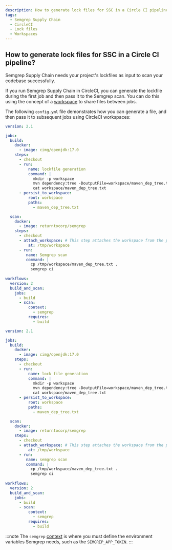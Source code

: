 ```yaml
---
description: How to generate lock files for SSC in a Circle CI pipeline
tags:
  - Semgrep Supply Chain
  - CircleCI
  - Lock files
  - Workspaces
---
```

## How to generate lock files for SSC in a Circle CI pipeline?

Semgrep Supply Chain needs your project's lockfiles as input to scan your codebase successfully.

If you run Semgrep Supply Chain in CircleCI, you can generate the lockfile during the first job and then pass it to the Semgrep scan. You can do this using the concept of a [workspace](https://circleci.com/docs/workspaces/) to share files between jobs.

The following `config.yml` file demonstrates how you can generate a file, and then pass it to subsequent jobs using CircleCI workspaces:

```yaml
version: 2.1

jobs:
  build:
    docker:
      - image: cimg/openjdk:17.0
    steps:
      - checkout
      - run: 
          name: lockfile generation
          command: |
            mkdir -p workspace
            mvn dependency:tree -DoutputFile=workspace/maven_dep_tree.txt
            cat workspace/maven_dep_tree.txt
      - persist_to_workspace: 
          root: workspace 
          paths:
            - maven_dep_tree.txt

  scan:
    docker:
      - image: returntocorp/semgrep
    steps:
      - checkout
      - attach_workspace: # This step attaches the workspace from the previous job
          at: /tmp/workspace
      - run: 
         name: Semgrep scan
         command: |
           cp /tmp/workspace/maven_dep_tree.txt .
           semgrep ci
         
workflows:
  version: 2
  build_and_scan:
    jobs:
      - build
      - scan:
          context:
            - semgrep
          requires:
            - build
```

```yaml
version: 2.1

jobs:
  build:
    docker:
      - image: cimg/openjdk:17.0
    steps:
      - checkout
      - run: 
          name: lock file generation
          command: |
            mkdir -p workspace
            mvn dependency:tree -DoutputFile=workspace/maven_dep_tree.txt
            cat workspace/maven_dep_tree.txt
      - persist_to_workspace: 
          root: workspace 
          paths:
            - maven_dep_tree.txt

  scan:
    docker:
      - image: returntocorp/semgrep
    steps:
      - checkout
      - attach_workspace: # This step attaches the workspace from the previous job
          at: /tmp/workspace
      - run: 
         name: semgrep scan
         command: |
           cp /tmp/workspace/maven_dep_tree.txt .
           semgrep ci
         
workflows:
  version: 2
  build_and_scan:
    jobs:
      - build
      - scan:
          context:
            - semgrep
          requires:
            - build
```

:::note
The `semgrep` [context](https://circleci.com/docs/contexts/)  is where you must define the environment variables Semgrep needs, such as the `SEMGREP_APP_TOKEN`. 
:::
